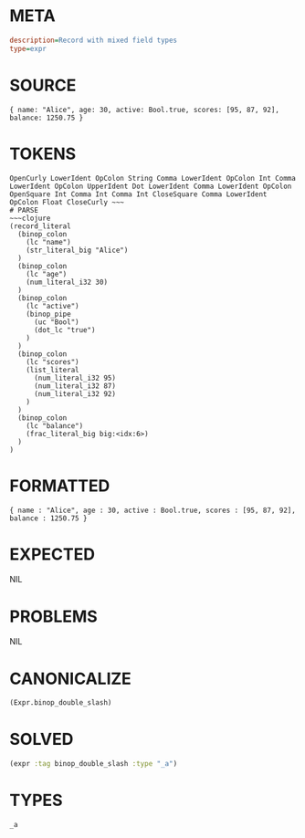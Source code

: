 # META
~~~ini
description=Record with mixed field types
type=expr
~~~
# SOURCE
~~~roc
{ name: "Alice", age: 30, active: Bool.true, scores: [95, 87, 92], balance: 1250.75 }
~~~
# TOKENS
~~~text
OpenCurly LowerIdent OpColon String Comma LowerIdent OpColon Int Comma LowerIdent OpColon UpperIdent Dot LowerIdent Comma LowerIdent OpColon OpenSquare Int Comma Int Comma Int CloseSquare Comma LowerIdent OpColon Float CloseCurly ~~~
# PARSE
~~~clojure
(record_literal
  (binop_colon
    (lc "name")
    (str_literal_big "Alice")
  )
  (binop_colon
    (lc "age")
    (num_literal_i32 30)
  )
  (binop_colon
    (lc "active")
    (binop_pipe
      (uc "Bool")
      (dot_lc "true")
    )
  )
  (binop_colon
    (lc "scores")
    (list_literal
      (num_literal_i32 95)
      (num_literal_i32 87)
      (num_literal_i32 92)
    )
  )
  (binop_colon
    (lc "balance")
    (frac_literal_big big:<idx:6>)
  )
)
~~~
# FORMATTED
~~~roc
{ name : "Alice", age : 30, active : Bool.true, scores : [95, 87, 92], balance : 1250.75 }
~~~
# EXPECTED
NIL
# PROBLEMS
NIL
# CANONICALIZE
~~~clojure
(Expr.binop_double_slash)
~~~
# SOLVED
~~~clojure
(expr :tag binop_double_slash :type "_a")
~~~
# TYPES
~~~roc
_a
~~~
